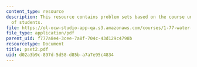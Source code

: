 ```yaml
---
content_type: resource
description: This resource contains problem sets based on the course understanding
  of students.
file: https://ol-ocw-studio-app-qa.s3.amazonaws.com/courses/1-77-water-quality-control-spring-2006/d02a3b9c897d5d58d85ba7a7e95c4834_pset2.pdf
file_type: application/pdf
parent_uid: f777a8e4-3cee-7a8f-704c-43d129c4798b
resourcetype: Document
title: pset2.pdf
uid: d02a3b9c-897d-5d58-d85b-a7a7e95c4834
---
```

